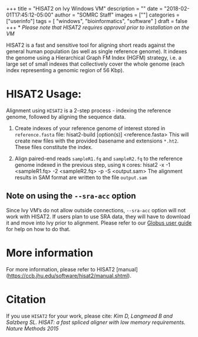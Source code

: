 +++
title = "HISAT2 on Ivy Windows VM"
description = ""
date = "2018-02-01T17:45:12-05:00"
author = "SOMRC Staff"
images = [""]
categories = ["userinfo"]
tags = [
    "windows", 
    "bioinformatics",
    "software"
]
draft = false
+++
&#42; *Please note that HISAT2 requires approval prior to installation on the VM*



HISAT2 is a fast and sensitive tool for aligning short reads against the general human population 
(as well as single reference genome). It indexes the genome using a Hierarchical Graph FM Index 
(HGFM) strategy, i.e. a large set of small indexes that collectively cover the whole genome
(each index representing a genomic region of 56 Kbp).

# HISAT2 Usage: 

Alignment using ```HISAT2``` is a 2-step process - indexing the reference genome, followed by aligning the sequence data.

1. Create indexes of your reference genome of interest stored in ```reference.fasta``` file: 
		hisat2-build [option(s)] <reference.fasta> <ht2-index-basename>
	This will create new files with the provided basename and extensions `*.ht2`. These files constitute the index.

2. Align paired-end reads ```sampleR1.fq``` and ```sampleR2.fq``` to the reference genome indexed in the previous step, using ```N``` cores:
		hisat2 -x <ht2-index-basename> -1 <sampleR1.fq> -2 <sampleR2.fq> -p <N> -S <output.sam>
	The alignment results in SAM format are written to the file ```output.sam```

## Note on using the ```--sra-acc``` option

Since Ivy VM’s do not allow outside connections, ```--sra-acc``` option will not work with HISAT2. 
If users plan to use SRA data, they will have to download it and move into Ivy prior to alignment.
Please refer to our [Globus user guide](https://discuss.rc.virginia.edu/t/globus-connect-data-transfer-introduction/345) for help on how to do that.  

# More information

For more information, please refer to HISAT2 [manual] (https://ccb.jhu.edu/software/hisat2/manual.shtml).

# Citation

If you use ```HISAT2``` for your work, please cite:
*Kim D, Langmead B and Salzberg SL. HISAT: a fast spliced aligner with low memory requirements. Nature Methods 2015*
